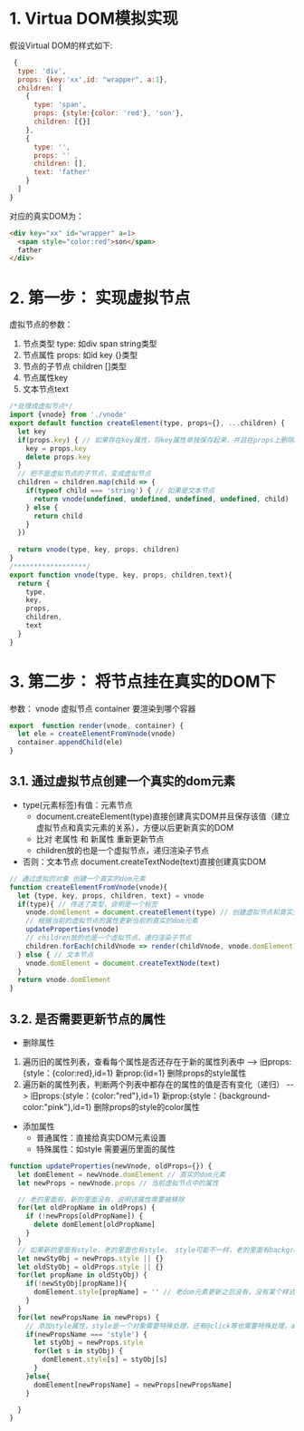 # 1. Virtua DOM模拟实现
假设Virtual DOM的样式如下:
```js
 {
  type: 'div',
  props: {key:'xx',id: "wrapper", a:1},
  children: [
    {
      type: 'span', 
      props: {style:{color: 'red'}, 'son'}, 
      children: [{}]
    },
    {
      type: '', 
      props: '' ,
      children: [],
      text: 'father'
    }
  ]
}
```
对应的真实DOM为：
```html
<div key="xx" id="wrapper" a=1>
  <span style="color:red">son</span>
  father
</div>
```
# 2. 第一步： 实现虚拟节点
虚拟节点的参数：
1. 节点类型 type: 如div span string类型
2. 节点属性 props: 如id key {}类型
3. 节点的子节点 children []类型
4. 节点属性key
5. 文本节点text
```js
/*处理成虚拟节点*/
import {vnode} from './vnode'
export default function createElement(type, props={}, ...children) {
  let key
  if(props.key) { // 如果存在key属性，将key属性单独保存起来，并且在props上删除key属性
    key = props.key
    delete props.key
  }
  // 把不是虚拟节点的子节点，变成虚拟节点
  children = children.map(child => {
    if(typeof child === 'string') { // 如果是文本节点
      return vnode(undefined, undefined, undefined, undefined, child)
    } else {
      return child
    }
  })
  
  return vnode(type, key, props, children)
} 
/******************/
export function vnode(type, key, props, children,text){
  return {
    type,
    key,
    props,
    children,
    text
  }
}
```
# 3. 第二步： 将节点挂在真实的DOM下
参数： vnode 虚拟节点 container 要渲染到哪个容器
```js
export  function render(vnode, container) {
  let ele = createElementFromVnode(vnode)
  container.appendChild(ele)
}
```
## 3.1. 通过虚拟节点创建一个真实的dom元素
- type(元素标签)有值：元素节点
    + document.createElement(type)直接创建真实DOM并且保存该值（建立虚拟节点和真实元素的关系），方便以后更新真实的DOM
    + 比对 老属性 和 新属性 重新更新节点
    + children放的也是一个虚拟节点，递归渲染子节点
- 否则：文本节点 document.createTextNode(text)直接创建真实DOM
```js
// 通过虚拟的对象 创建一个真实的dom元素
function createElementFromVnode(vnode){
  let {type, key, props, children, text} = vnode
  if(type){ // 传送了类型，说明是一个标签
    vnode.domElement = document.createElement(type) // 创建虚拟节点和真实元素的关系，方便以后更新真实的DOM
    // 根据当前的虚拟节点的属性更新当前的真实的dom元素
    updateProperties(vnode)
    // children放的也是一个虚拟节点，递归渲染子节点
    children.forEach(childVnode => render(childVnode, vnode.domElement))
  } else { // 文本节点
    vnode.domElement = document.createTextNode(text)
  }
  return vnode.domElement
}
```
## 3.2. 是否需要更新节点的属性
- 删除属性 
1. 遍历旧的属性列表，查看每个属性是否还存在于新的属性列表中 --> 旧props:{style：{color:red},id=1} 新prop:{id=1} 删除props的style属性
2. 遍历新的属性列表，判断两个列表中都存在的属性的值是否有变化（递归） --> 旧props:{style：{color:"red"},id=1} 新prop:{style：{background-color:"pink"},id=1} 删除props的style的color属性
- 添加属性
  - 普通属性：直接给真实DOM元素设置
  - 特殊属性：如style 需要遍历里面的属性
```js
function updateProperties(newVnode, oldProps={}) {
  let domElement = newVnode.domElement // 真实的dom元素
  let newProps = newVnode.props // 当前虚拟节点中的属性

  // 老的里面有，新的里面没有，说明该属性需要被移除
  for(let oldPropName in oldProps) {
    if (!newProps[oldPropName]) {
      delete domElement[oldPropName]
    }
  }
  // 如果新的里面有style，老的里面也有style， style可能不一样，老的里面有background,新的没有，也要去对比
  let newStyObj = newProps.style || {}
  let oldStyObj = oldProps.style || {}  
  for(let propName in oldStyObj) {
    if(!newStyObj[propName]){
      domElement.style[propName] = '' // 老dom元素更新之后没有，没有某个样式需要删除
    }
  }
  for(let newPropsName in newProps) {
    // 添加style属性，style是一个对象需要特殊处理，还有@click等也需要特殊处理，addEventListener
    if(newPropsName === 'style') {
      let styObj = newProps.style
      for(let s in styObj) {
        domElement.style[s] = styObj[s]
      }
    }else{
      domElement[newPropsName] = newProps[newPropsName]
    }

  }
}
```



